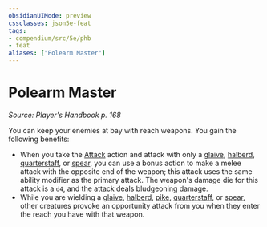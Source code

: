 ```yaml
---
obsidianUIMode: preview
cssclasses: json5e-feat
tags:
- compendium/src/5e/phb
- feat
aliases: ["Polearm Master"]
---
```

# Polearm Master
*Source: Player's Handbook p. 168*  

You can keep your enemies at bay with reach weapons. You gain the following benefits:

- When you take the [Attack](../../5e-rules/actions.md##Attack) action and attack with only a [glaive](glaive.md#), [halberd](halberd.md#), [quarterstaff](quarterstaff.md#), or [spear](spear.md#), you can use a bonus action to make a melee attack with the opposite end of the weapon; this attack uses the same ability modifier as the primary attack. The weapon's damage die for this attack is a `d4`, and the attack deals bludgeoning damage.  
- While you are wielding a [glaive](glaive.md#.md#), [halberd](halberd.md#.md#), [pike](pike.md#), [quarterstaff](quarterstaff.md#.md#), or [spear](spear.md#.md#), other creatures provoke an opportunity attack from you when they enter the reach you have with that weapon.